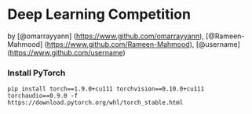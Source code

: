 # Deep Learning Competition

by [@omarrayyann] (https://www.github.com/omarrayyann), [@Rameen-Mahmood] (https://www.github.com/Rameen-Mahmood), [@username] (https://www.github.com/username)
### Install PyTorch
```
pip install torch==1.9.0+cu111 torchvision==0.10.0+cu111 torchaudio==0.9.0 -f https://download.pytorch.org/whl/torch_stable.html
```

